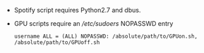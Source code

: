 + Spotify script requires Python2.7 and dbus.

+ GPU scripts require an */etc/sudoers* NOPASSWD entry 

    
    
      username ALL = (ALL) NOPASSWD: /absolute/path/to/GPUon.sh, /absolute/path/to/GPUoff.sh
